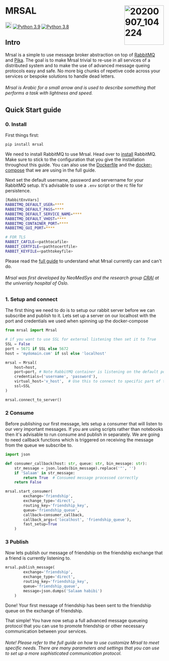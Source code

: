 # MRSAL  <img align="right" width="125" alt="20200907_104224" src="https://user-images.githubusercontent.com/29639563/187228621-af1d695d-29a3-4940-9a8c-c19bcd6421a5.png">
<img src="https://img.shields.io/badge/release-v0.1.0--alpha-blue" height="20" /> [![Python 3.9](https://img.shields.io/badge/python-3.9-blue.svg)](https://www.python.org/downloads/release/python-390/)
[![Python 3.8](https://img.shields.io/badge/python-3.8-blue.svg)](https://www.python.org/downloads/release/python-380/) 

## Intro
Mrsal is a simple to use message broker abstraction on top of [RabbitMQ](https://www.rabbitmq.com/) and [Pika](https://pika.readthedocs.io/en/stable/index.html). The goal is to make Mrsal trivial to re-use in all services of a distributed system and to make the use of advanced message queing protocols easy and safe. No more big chunks of repetive code across your services or bespoke solutions to handle dead letters. 

###### Mrsal is Arabic for a small arrow and is used to describe something that performs a task with lightness and speed. 

## Quick Start guide

### 0. Install

First things first: 

```bash
pip install mrsal
```

We need to install RabbitMQ to use Mrsal. Head over to [install](https://www.rabbitmq.com/download.html) RabbitMQ. Make sure to stick to the configuration that you give the installation throughout this guide. You can also use the [Dockerfile](https://github.com/NeoMedSys/mrsal/blob/main/Dockerfile) and the [docker-compose](https://github.com/NeoMedSys/mrsal/blob/main/docker-compose.yml) that we are using in the full guide.

Next set the default username, password and servername for your RabbitMQ setup. It's advisable to use a `.env` script or the rc file for persistence.

```bash
[RabbitEnvVars]
RABBITMQ_DEFAULT_USER=****
RABBITMQ_DEFAULT_PASS=****
RABBITMQ_DEFAULT_SERVICE_NAME=****
RABBITMQ_DEFAULT_VHOST=****
RABBITMQ_CONTAINER_PORT=****
RABBITMQ_GUI_PORT=****

# FOR TLS
RABBIT_CAFILE=<pathtocafile>
RABBIT_CERTFILE=<pathtocertfile>
RABBIT_KEYFILE=<pathtokeyfile>
```

Please read the [full guide](https://github.com/NeoMedSys/mrsal/blob/main/FullGuide.md) to understand what Mrsal currently can and can't do.

###### Mrsal was first developed by NeoMedSys and the research group [CRAI](https://crai.no/) at the univeristy hospital of Oslo.

### 1. Setup and connect


The first thing we need to do is to setup our rabbit server before we can subscribe and publish to it. Lets set up a server on our localhost with the port and credentials we used when spinning up the docker-compose

```python
from mrsal import Mrsal

# if you want to use SSL for external listening then set it to True
SSL = False
port = 5671 if SSL else 5672
host = 'mydomain.com' if ssl else 'localhost'

mrsal = Mrsal(
    host=host,
    port=port, # Note RabbitMQ container is listening on the default port 5672 which is exposed to the port 5673 in docker-compose
    credentials=('username', 'password'),
    virtual_host='v_host',  # Use this to connect to specific part of the rabbit server. It should match with the env specifications
    ssl=SSL
)

mrsal.connect_to_server()
```

### 2 Consume

Before publishing our first message, lets setup a consumer that will listen to our very important messages. If you are using scripts rather than notebooks then it's advisable to run consume and publish in separately. We are going to need callback functions which is triggered on receiving the message from the queue we subscribe to.


```python
import json

def consumer_callback(host: str, queue: str, bin_message: str):
    str_message = json.loads(bin_message).replace('"', '')
    if 'Salaam' in str_message:
        return True  # Consumed message processed correctly
    return False

mrsal.start_consumer(
        exchange='friendship',
        exchange_type='direct',
        routing_key='friendship_key',
        queue='friendship_queue',
        callback=consumer_callback,
        callback_args=('localhost', 'friendship_queue'),
        fast_setup=True
    )
```

### 3 Publish
Now lets publish our message of friendship on the friendship exchange that a friend is currently listening to.

```python
mrsal.publish_message(
        exchange='friendship',
        exchange_type='direct',
        routing_key='friendship_key',
        queue='friendship_queue',
        message=json.dumps('Salaam habibi')
    )
```

Done! Your first message of friendship has been sent to the friendship queue on the exchange of friendship.

That simple! You have now setup a full advanced message queueing protocol that you can use to promote friendship or other necessary communication between your services.

###### Note! Please refer to the full guide on how to use customize Mrsal to meet specific needs. There are many parameters and settings that you can use to set up a more sophisticated communication protocol.
